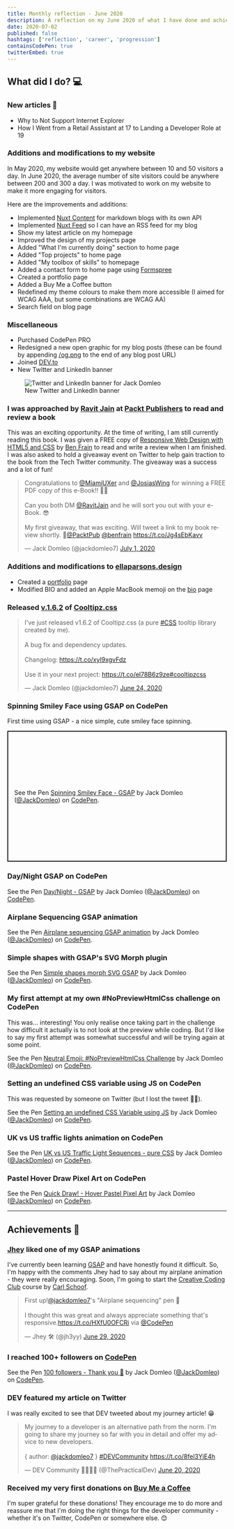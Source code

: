 ```yaml
---
title: Monthly reflection - June 2020
description: A reflection on my June 2020 of what I have done and achieved.
date: 2020-07-02
published: false
hashtags: ['reflection', 'career', 'progression']
containsCodePen: true
twitterEmbed: true
---
```


## What did I do? 💻

### New articles 📰

- <nuxt-link to="/blog/why-to-not-support-internet-explorer">Why to Not Support Internet Explorer</nuxt-link>
- <nuxt-link to="/blog/how-i-went-from-a-retail-assistant-at-17-to-landing-a-developer-role-at-19">How I Went from a Retail Assistant at 17 to Landing a Developer Role at 19</nuxt-link>

### Additions and modifications to <nuxt-link to="/">my website</nuxt-link>

In <time datetime="2020-05">May 2020</time>, my website would get anywhere between 10 and 50 visitors a day. In <time datetime="2020-06">June 2020</time>, the average number of site visitors could be anywhere between 200 and 300 a day. I was motivated to work on my website to make it more engaging for visitors.

Here are the improvements and additions:

- Implemented [Nuxt Content](https://github.com/nuxt/content) for markdown blogs with its own API
- Implemented [Nuxt Feed](https://github.com/nuxt-community/feed-module) so I can have an RSS feed for my blog
- Show my latest article on my homepage
- Improved the design of my <nuxt-link to="/projects">projects</nuxt-link> page
- Added "What I'm currently doing" section to home page
- Added "Top projects" to home page
- Added "My toolbox of skills" to homepage
- Added a contact form to home page using [Formspree](https://formspree.io)
- Created a <nuxt-link to="/portfolio">portfolio</nuxt-link> page
- Added a Buy Me a Coffee button
- Redefined my theme colours to make them more accessible (I aimed for WCAG AAA, but some combinations are WCAG AA)
- Search field on blog page

### Miscellaneous

- Purchased CodePen PRO
- Redesigned a new open graphic for my blog posts (these can be found by appending <a href="og.png">/og.png</a> to the end of any blog post URL)
- Joined [DEV.to](https://dev.to/jackdomleo7)
- New Twitter and LinkedIn banner

<figure>
  <img src="/blog/monthly-reflection-june-2020/banner.png" alt="Twitter and LinkedIn banner for Jack Domleo" />
  <figcaption>New Twitter and LinkedIn banner</figcaption>
</figure>

### I was approached by [Ravit Jain](https://twitter.com/RavitJain) at [Packt Publishers](https://www.packtpub.com) to read and review a book

This was an exciting opportunity. At the time of writing, I am still currently reading this book.
I was given a FREE copy of [Responsive Web Design with HTML5 and CSS](https://www.packtpub.com/web-development/responsive-web-design-with-html5-and-css-third-edition) by [Ben Frain](https://benfrain.com) to read and write a review when I am finished. I was also asked to hold a giveaway event on Twitter to help gain traction to the book from the Tech Twitter community. The giveaway was a success and a lot of fun!

<blockquote class="twitter-tweet"><p lang="en" dir="ltr">Congratulations to <a href="https://twitter.com/MiamiUXer?ref_src=twsrc%5Etfw">@MiamiUXer</a> and <a href="https://twitter.com/JosiasWing?ref_src=twsrc%5Etfw">@JosiasWing</a> for winning a FREE PDF copy of this e-Book!! 🥳🎉<br><br>Can you both DM <a href="https://twitter.com/RavitJain?ref_src=twsrc%5Etfw">@RavitJain</a> and he will sort you out with your e-Book. 😎<br><br>My first giveaway, that was exciting. Will tweet a link to my book review shortly. 🙂<a href="https://twitter.com/PacktPub?ref_src=twsrc%5Etfw">@PacktPub</a> <a href="https://twitter.com/benfrain?ref_src=twsrc%5Etfw">@benfrain</a> <a href="https://t.co/Jg4sEbKavv">https://t.co/Jg4sEbKavv</a></p>&mdash; Jack Domleo (@jackdomleo7) <a href="https://twitter.com/jackdomleo7/status/1278422168116891649?ref_src=twsrc%5Etfw">July 1, 2020</a></blockquote>

### Additions and modifications to [ellaparsons.design](https://ellaparsons.design)

- Created a [portfolio](https://ellaparsons.design/portfolio) page
- Modified BIO and added an Apple MacBook memoji on the [bio](https://ellaparsons.design/bio) page

### Released [v.1.6.2](https://github.com/JDomleo/Cooltipz.css/releases/tag/v1.6.2) of [Cooltipz.css](https://cooltipz.jackdomleo.dev)

<blockquote class="twitter-tweet"><p lang="en" dir="ltr">I&#39;ve just released v1.6.2 of Cooltipz.css (a pure <a href="https://twitter.com/hashtag/CSS?src=hash&amp;ref_src=twsrc%5Etfw">#CSS</a> tooltip library created by me).<br><br>A bug fix and dependency updates.<br><br>Changelog: <a href="https://t.co/xyI9xgvFdz">https://t.co/xyI9xgvFdz</a><br><br>Use it in your next project: <a href="https://t.co/el78B6z9ze">https://t.co/el78B6z9ze</a><a href="https://twitter.com/hashtag/cooltipzcss?src=hash&amp;ref_src=twsrc%5Etfw">#cooltipzcss</a></p>&mdash; Jack Domleo (@jackdomleo7) <a href="https://twitter.com/jackdomleo7/status/1275912967830351873?ref_src=twsrc%5Etfw">June 24, 2020</a></blockquote>

### Spinning Smiley Face using GSAP on CodePen

First time using GSAP - a nice simple, cute smiley face spinning.

<p class="codepen" data-height="300" data-theme-id="39164" data-default-tab="result" data-user="JackDomleo" data-slug-hash="wvKLjVb" style="height: 300px; box-sizing: border-box; display: flex; align-items: center; justify-content: center; border: 2px solid; margin: 1em 0; padding: 1em;" data-preview="true" data-pen-title="Spinning Smiley Face - GSAP">
  <span>See the Pen <a href="https://codepen.io/JackDomleo/pen/wvKLjVb">
  Spinning Smiley Face - GSAP</a> by Jack Domleo (<a href="https://codepen.io/JackDomleo">@JackDomleo</a>)
  on <a href="https://codepen.io">CodePen</a>.</span>
</p>

### Day/Night GSAP on CodePen

<p class="codepen" data-height="300" data-theme-id="39164" data-default-tab="result" data-user="JackDomleo" data-slug-hash="NWGQjvW" data-preview="true" data-pen-title="Day/Night - GSAP">
  <span>See the Pen <a href="https://codepen.io/JackDomleo/pen/NWGQjvW">
  Day/Night - GSAP</a> by Jack Domleo (<a href="https://codepen.io/JackDomleo">@JackDomleo</a>)
  on <a href="https://codepen.io">CodePen</a>.</span>
</p>

### Airplane Sequencing GSAP animation

<p class="codepen" data-height="300" data-theme-id="39164" data-default-tab="result" data-user="JackDomleo" data-slug-hash="ZEQzgLm" data-preview="true" data-pen-title="Airplane sequencing GSAP animation">
  <span>See the Pen <a href="https://codepen.io/JackDomleo/pen/ZEQzgLm">
  Airplane sequencing GSAP animation</a> by Jack Domleo (<a href="https://codepen.io/JackDomleo">@JackDomleo</a>)
  on <a href="https://codepen.io">CodePen</a>.</span>
</p>

### Simple shapes with GSAP's SVG Morph plugin

<p class="codepen" data-height="300" data-theme-id="39164" data-default-tab="result" data-user="JackDomleo" data-slug-hash="abdbMwE" data-preview="true" data-preview="true" data-pen-title="Simple shapes morph SVG GSAP">
  <span>See the Pen <a href="https://codepen.io/JackDomleo/pen/abdbMwE">
  Simple shapes morph SVG GSAP</a> by Jack Domleo (<a href="https://codepen.io/JackDomleo">@JackDomleo</a>)
  on <a href="https://codepen.io">CodePen</a>.</span>
</p>

### My first attempt at my own #NoPreviewHtmlCss challenge on CodePen

This was... interesting! You only realise once taking part in the challenge how difficult it actually is to not look at the preview while coding. But I'd like to say my first attempt was somewhat successful and will be trying again at some point.

<p class="codepen" data-height="300" data-theme-id="39164" data-default-tab="result" data-user="JackDomleo" data-slug-hash="yLeeJNZ" data-preview="true" data-pen-title="Neutral Emoji: #NoPreviewHtmlCss Challenge">
  <span>See the Pen <a href="https://codepen.io/JackDomleo/pen/yLeeJNZ">
  Neutral Emoji: #NoPreviewHtmlCss Challenge</a> by Jack Domleo (<a href="https://codepen.io/JackDomleo">@JackDomleo</a>)
  on <a href="https://codepen.io">CodePen</a>.</span>
</p>

### Setting an undefined CSS variable using JS on CodePen

This was requested by someone on Twitter (but I lost the tweet 🤦‍♂️).

<p class="codepen" data-height="300" data-theme-id="39164" data-default-tab="result" data-user="JackDomleo" data-slug-hash="xxZdajQ" data-preview="true" data-pen-title="Setting an undefined CSS Variable using JS">
  <span>See the Pen <a href="https://codepen.io/JackDomleo/pen/xxZdajQ">
  Setting an undefined CSS Variable using JS</a> by Jack Domleo (<a href="https://codepen.io/JackDomleo">@JackDomleo</a>)
  on <a href="https://codepen.io">CodePen</a>.</span>
</p>

### UK vs US traffic lights animation on CodePen

<p class="codepen" data-height="300" data-theme-id="39164" data-default-tab="result" data-user="JackDomleo" data-slug-hash="dyYxXMB" data-preview="true" data-pen-title="UK vs US Traffic Light Sequences - pure CSS">
  <span>See the Pen <a href="https://codepen.io/JackDomleo/pen/dyYxXMB">
  UK vs US Traffic Light Sequences - pure CSS</a> by Jack Domleo (<a href="https://codepen.io/JackDomleo">@JackDomleo</a>)
  on <a href="https://codepen.io">CodePen</a>.</span>
</p>

### Pastel Hover Draw Pixel Art on CodePen

<p class="codepen" data-height="300" data-theme-id="39164" data-default-tab="css,result" data-user="JackDomleo" data-slug-hash="zYvgrzG" data-preview="true" data-pen-title="Quick Draw! - Hover Pastel Pixel Art">
  <span>See the Pen <a href="https://codepen.io/JackDomleo/pen/zYvgrzG">
  Quick Draw! - Hover Pastel Pixel Art</a> by Jack Domleo (<a href="https://codepen.io/JackDomleo">@JackDomleo</a>)
  on <a href="https://codepen.io">CodePen</a>.</span>
</p>

---

## Achievements 🎉

### [Jhey](https://twitter.com/jh3yy) liked one of my GSAP animations

I've currently been learning [GSAP](https://greensock.com/gsap) and have honestly found it difficult. So, I'm happy with the comments Jhey had to say about my airplane animation - they were really encouraging. Soon, I'm going to start the [Creative Coding Club](https://www.creativecodingclub.com/bundles/creative-coding-club) course by [Carl Schoof](https://twitter.com/snorklTV).

<blockquote class="twitter-tweet"><p lang="en" dir="ltr">First up!<a href="https://twitter.com/jackdomleo7?ref_src=twsrc%5Etfw">@jackdomleo7</a>&#39;s &quot;Airplane sequencing&quot; pen 👏<br><br>I thought this was great and always appreciate something that&#39;s responsive.<a href="https://t.co/HXfU0OFCRi">https://t.co/HXfU0OFCRi</a> via <a href="https://twitter.com/CodePen?ref_src=twsrc%5Etfw">@CodePen</a></p>&mdash; Jhey 🛠 (@jh3yy) <a href="https://twitter.com/jh3yy/status/1277592408386080775?ref_src=twsrc%5Etfw">June 29, 2020</a></blockquote>

### I reached 100+ followers on [CodePen](https://codepen.io/JackDomleo)

<p class="codepen" data-height="300" data-theme-id="39164" data-default-tab="result" data-user="JackDomleo" data-slug-hash="bGEWPLy" data-preview="true" data-pen-title="100 followers - Thank you 🎉">
  <span>See the Pen <a href="https://codepen.io/JackDomleo/pen/bGEWPLy">
  100 followers - Thank you 🎉</a> by Jack Domleo (<a href="https://codepen.io/JackDomleo">@JackDomleo</a>)
  on <a href="https://codepen.io">CodePen</a>.</span>
</p>

### DEV featured my article on Twitter

I was really excited to see that DEV tweeted about my journey article! 😁

<blockquote class="twitter-tweet"><p lang="en" dir="ltr">My journey to a developer is an alternative path from the norm. I&#39;m going to share my journey so far with you in detail and offer my advice to new developers.<br><br>{ author: <a href="https://twitter.com/jackdomleo7?ref_src=twsrc%5Etfw">@jackdomleo7</a> } <a href="https://twitter.com/hashtag/DEVCommunity?src=hash&amp;ref_src=twsrc%5Etfw">#DEVCommunity</a> <a href="https://t.co/8fel3YjE4h">https://t.co/8fel3YjE4h</a></p>&mdash; DEV Community 👩‍💻👨‍💻 (@ThePracticalDev) <a href="https://twitter.com/ThePracticalDev/status/1274455989132066816?ref_src=twsrc%5Etfw">June 20, 2020</a></blockquote>

### Received my very first donations on [Buy Me a Coffee](https://www.buymeacoffee.com/jackdomleo)

I'm super grateful for these donations! They encourage me to do more and reassure me that I'm doing the right things for the developer community - whether it's on Twitter, CodePen or somewhere else. 😊
